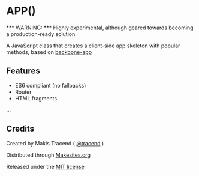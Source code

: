 # APP() 

*** WARNING: *** Highly experimental, although geared towards becoming a production-ready solution. 

A JavaScript class that creates a client-side app skeleton with popular methods, based on [backbone-app](http://github.com/makesites/backbone-app)

## Features 

* ES6 compliant (no fallbacks) 
* Router 
* HTML fragments

...


## Credits 

Created by Makis Tracend ( [@tracend](http://github.com/tracend) )

Distributed through [Makesites.org](http://makesites.org)

Released under the [MIT license](http://makesites.org/licenses/MIT)

